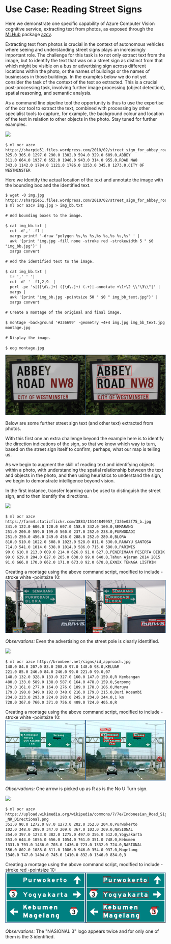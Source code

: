 Use Case: Reading Street Signs
==============================

Here we demonstrate one specific capability of Azure Computer Vision
cognitive service, extracting text from photos, as exposed through the
[MLHub](https://mlhub.ai) package 
[azcv](https://github.com/Azure/azcv).

Extracting text from photos is crucial in the context of autonomous
vehicles where seeing and understanding street signs plays an
increasingly important role. The challenge for this task is to not
only extract text from the image, but to identify the text that was on
a street sign as distinct from that which might be visible on a bus or
advertising sign across different locations within the photo, or the
names of buildings or the names of businesses in those buildings. In
the examples below we do not yet consider the task of the context of
the text so extracted. This is a crucial post-processing task,
involving further image processing (object detection), spatial
reasoning, and semantic analysis.

As a command line pipeline tool the opportunity is thus to use the
expertise of the ocr tool to extract the text, combined with
processing by other specialist tools to capture, for example, the
background colour and location of the text in relation to other
objects in the photo. Stay tuned for further examples.

![](https://sharpie51.files.wordpress.com/2010/02/street_sign_for_abbey_road_in_westminster_london_england_img_1461.jpg)

```console
$ ml ocr azcv https://sharpie51.files.wordpress.com/2010/02/street_sign_for_abbey_road_in_westminster_london_england_img_1461.jpg
325.0 305.0 1297.0 290.0 1302.0 594.0 329.0 609.0,ABBEY
311.0 664.0 1937.0 652.0 1940.0 943.0 314.0 955.0,ROAD NW8
343.0 1142.0 1784.0 1121.0 1786.0 1253.0 345.0 1273.0,CITY OF WESTMINSTER
```
Here we identify the actual location of the text and annotate the
image with the bounding box and the identified text.

```console
$ wget -O img.jpg https://sharpie51.files.wordpress.com/2010/02/street_sign_for_abbey_road_in_westminster_london_england_img_1461.jpg
$ ml ocr azcv img.jpg > img_bb.txt

# Add bounding boxes to the image.

$ cat img_bb.txt |
  cut -d',' -f1 |
  xargs printf '-draw "polygon %s,%s %s,%s %s,%s %s,%s" ' |
  awk '{print "img.jpg -fill none -stroke red -strokewidth 5 " $0 "img_bb.jpg"}' |
  xargs convert

# Add the identified text to the image.

$ cat img_bb.txt |
  tr ',' ' '| 
  cut -d' ' -f1,2,9- | 
  perl -pe 's|([\d\.]+) ([\d\.]+) (.+)|-annotate +\1+\2 \\"\3\\"|' | 
  xargs | 
  awk '{print "img_bb.jpg -pointsize 50 " $0 " img_bb_text.jpg"}' | 
  xargs convert

# Create a montage of the original and final image.

$ montage -background '#336699' -geometry +4+4 img.jpg img_bb_text.jpg montage.jpg

# Display the image.

$ eog montage.jpg
```

![](abbey_with_bb_text.jpg)

Below are some further street sign text (and other text) extracted
from photos. 

With this first one an extra challenge beyond the example here is to
identify the direction indications of the sign, so that we know which
way to turn, based on the street sign itself to confirm, perhaps, what
our map is telling us. 

As we begin to augment the skill of reading text and identifying
objects within a photo, with understanding the spatial relationship
between the text and objects in the photo, and then using heuristics
to understand the sign, we begin to demonstrate intelligence beyond
vision.

In the first instance, transfer learning can be used to distinguish
the street sign, and to then identify the directions.

![](https://farm4.staticflickr.com/3883/15144849957_f326e03f75_b.jpg)
```console
$ ml ocr azcv https://farm4.staticflickr.com/3883/15144849957_f326e03f75_b.jpg
341.0 122.0 606.0 120.0 607.0 158.0 342.0 160.0,SEMARANG
251.0 200.0 559.0 199.0 560.0 237.0 252.0 238.0,PURWODADI
251.0 250.0 456.0 249.0 456.0 288.0 252.0 289.0,BLORA
810.0 510.0 1022.0 508.0 1023.0 528.0 811.0 530.0,RAHAYU SANTOSA
714.0 541.0 1014.0 538.0 1014.0 586.0 715.0 590.0,PARIWIS
90.0 610.0 213.0 609.0 214.0 626.0 91.0 627.0,PENERIMAAN PESERTA DIDIK
99.0 629.0 204.0 627.0 205.0 638.0 99.0 640.0,Tahun Ajaran 2014 2015
91.0 666.0 170.0 662.0 171.0 673.0 92.0 678.0,EXNIX TENAGA LISTRIN
```
Creating a montage using the above command script, modified to
include -stroke white -pointsize 10:
![](semarang.jpg)

*Observations:* Even the advertising on the street pole is clearly identified.

![](http://brombeer.net/signs/id_approach.jpg)
```console
$ ml ocr azcv http://brombeer.net/signs/id_approach.jpg
148.0 84.0 207.0 83.0 208.0 97.0 148.0 98.0,KELUAR
221.0 85.0 246.0 84.0 246.0 99.0 221.0 99.0,07
148.0 132.0 328.0 133.0 327.0 160.0 147.0 159.0,R Kembangan
480.0 133.0 589.0 138.0 587.0 164.0 478.0 159.0,Serpong
179.0 161.0 277.0 164.0 276.0 189.0 178.0 186.0,Meruya
179.0 190.0 349.0 192.0 348.0 216.0 179.0 215.0,Duri Kosambi
234.0 223.0 293.0 224.0 293.0 245.0 234.0 244.0,1 km
728.0 367.0 760.0 371.0 756.0 409.0 724.0 405.0,R
```
Creating a montage using the above command script, modified to
include -stroke white -pointsize 10:
![](serpong.jpg)

*Observations:* One arrow is picked up as R as is the No U Turn sign.

![](https://upload.wikimedia.org/wikipedia/commons/7/7e/Indonesian_Road_Sign_-_NR_Directional.png)
```console
$ ml ocr azcv https://upload.wikimedia.org/wikipedia/commons/7/7e/Indonesian_Road_Sign_-_NR_Directional.png
351.0 90.0 1272.0 87.0 1273.0 202.0 352.0 204.0,Purwokerto
102.0 348.0 209.0 347.0 209.0 367.0 103.0 369.0,NASIONAL
354.0 397.0 1273.0 382.0 1275.0 497.0 356.0 512.0,Yogyakarta
353.0 644.0 1056.0 656.0 1054.0 761.0 351.0 748.0,Kebumen
1331.0 703.0 1436.0 703.0 1436.0 723.0 1332.0 724.0,NASIONAL
356.0 802.0 1088.0 811.0 1086.0 946.0 354.0 937.0,Magelang
1340.0 747.0 1404.0 745.0 1410.0 832.0 1346.0 834.0,3
```

Creating a montage using the above command script, modified to
include -stroke red -pointsize 10:
![](jogja.jpg)

*Observations:* The "NASIONAL 3" logo appears twice and for only one
of them is the 3 identified.

